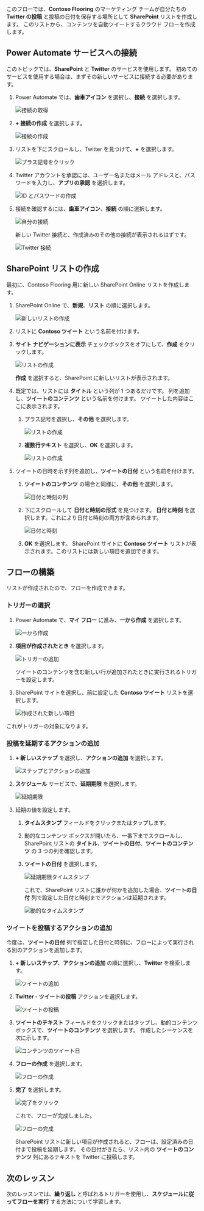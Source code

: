 このフローでは、**Contoso Flooring** のマーケティング チームが自分たちの **Twitter の投稿** と投稿の日付を保存する場所として **SharePoint** リストを作成します。 このリストから、コンテンツを自動ツイートするクラウド フローを作成します。 

## <a name="connect-power-automate-services"></a>Power Automate サービスへの接続
このトピックでは、**SharePoint** と **Twitter** のサービスを使用します。 初めてのサービスを使用する場合は、まずその新しいサービスに接続する必要があります。 

1. Power Automate では、**歯車アイコン** を選択し、**接続** を選択します。
   
    ![接続の取得](./media/learning-push-notifications/2-get-connection.png) 
2. **+ 接続の作成** を選択します。
   
    ![接続の作成](./media/learning-push-notifications/3-create-connection.png) 
3. リストを下にスクロールし、Twitter を見つけて、**+** を選択します。
   
    ![プラス記号をクリック](./media/learning-push-notifications/4-click-plus.png)
4. Twitter アカウントを承認には、ユーザー名またはメール アドレスと、パスワードを入力し、**アプリの承認** を選択します。
   
    ![ID とパスワードの作成](./media/learning-push-notifications/5-create-id-pswd.png)
5. 接続を確認するには、**歯車アイコン**、**接続** の順に選択します。
   
    ![自分の接続](./media/learning-push-notifications/6-my-connections.png)
   
    新しい Twitter 接続と、作成済みのその他の接続が表示されるはずです。 
   
    ![Twitter 接続](./media/learning-push-notifications/7-twitter-connection.png)

## <a name="build-a-sharepoint-list"></a>SharePoint リストの作成
最初に、Contoso Flooring 用に新しい SharePoint Online リストを作成します。 

1. SharePoint Online で、**新規**、**リスト** の順に選択します。
   
    ![新しいリストの作成](./media/learning-push-notifications/1-new-list.png)
2. リストに **Contoso ツイート** という名前を付けます。 
3. **サイト ナビゲーションに表示** チェックボックスをオフにして、**作成** をクリックします。
   
    ![リストの作成](./media/learning-push-notifications/2-name-create-list.png)
   
    **作成** を選択すると、SharePoint に新しいリストが表示されます。
4. 既定では、リストには **タイトル** という列が 1 つあるだけです。 列を追加し、**ツイートのコンテンツ** という名前を付けます。 ツイートした内容はここに表示されます。 
   
   1. プラス記号を選択し、**その他** を選択します。
      
       ![リストの作成](./media/learning-push-notifications/3-add-more-column-types.png)
   2. **複数行テキスト** を選択し、**OK** を選択します。
      
       ![リストの作成](./media/learning-push-notifications/4-add-column.png)
5. ツイートの日時を示す列を追加し、**ツイートの日付** という名前を付けます。
   
   1. **ツイートのコンテンツ** の場合と同様に、**その他** を選択します。
      
       ![日付と時刻の列](./media/learning-push-notifications/5-date-time-col.png)
   2. 下にスクロールして **日付と時刻の形式** を見つけます。 **日付と時刻** を選択します。これにより日付と時刻の両方が含められます。
      
       ![日付と時刻](./media/learning-push-notifications/6-date-time-must-do.png)
   3. **OK** を選択します。 SharePoint サイトに **Contoso ツイート** リストが表示されます。このリストには新しい項目を追加できます。

## <a name="build-the-flow"></a>フローの構築
リストが作成されたので、フローを作成できます。

### <a name="choose-a-trigger"></a>トリガーの選択
1. Power Automate で、**マイ フロー** に進み、**一から作成** を選択します。
   
    ![一から作成](./media/learning-push-notifications/8-create-from-blank.png)
2. **項目が作成されたとき** を選択します。
   
    ![トリガーの追加](./media/learning-push-notifications/9-add-trigger.png)
   
    ツイートのコンテンツを含む新しい行が追加されたときに実行されるトリガーを設定します。
3. SharePoint サイトを選択し、前に設定した **Contoso ツイート** リストを選択します。
   
    ![作成された新しい項目](./media/learning-push-notifications/11-set-trigger.png)

これがトリガーの対象になります。

### <a name="add-an-action-to-delay-posting"></a>投稿を延期するアクションの追加
1. **+ 新しいステップ** を選択し、**アクションの追加** を選択します。 
   
    ![ステップとアクションの追加](./media/learning-push-notifications/12-add-step-and-action.png)
2. **スケジュール** サービスで、**延期期限** を選択します。 
   
    ![延期期限](./media/learning-push-notifications/13-delay-until-schedule.png)  
3. 延期の値を設定します。
   
   1. **タイムスタンプ** フィールドをクリックまたはタップします。 
   2. 動的なコンテンツ ボックスが開いたら、一番下までスクロールし、SharePoint リストの **タイトル**、**ツイートの日付**、**ツイートのコンテンツ** の 3 つの列を確認します。
   3. **ツイートの日付** を選択します。 
      
       ![延期期限タイムスタンプ](./media/learning-push-notifications/14-delay-until-timestamp.png)
      
       これで、SharePoint リストに誰かが何かを追加した場合、**ツイートの日付** 列で設定した日付と時刻までアクションは延期されます。
      
       ![動的なタイムスタンプ](./media/learning-push-notifications/15-dynamic-timestamp.png)

### <a name="add-an-action-to-post-a-tweet"></a>ツイートを投稿するアクションの追加
今度は、**ツイートの日付** 列で指定した日付と時刻に、フローによって実行される別のアクションを追加します。

1. **+ 新しいステップ**、**アクションの追加** の順に選択し、**Twitter** を検索します。
   
    ![ツイートの追加](./media/learning-push-notifications/16-add-tweet.png) 
2. **Twitter - ツイートの投稿** アクションを選択します。
   
    ![ツイートの投稿](./media/learning-push-notifications/17-post-tweet.png) 
3. **ツイートのテキスト** フィールドをクリックまたはタップし、動的コンテンツ ボックスで、**ツイートのコンテンツ** を選択します。 作成したシーケンスを次に示します。 
   
    ![コンテンツのツイート日](./media/learning-push-notifications/18-tweet-date-content.png)
4. **フローの作成** を選択します。
   
    ![フローの作成](./media/learning-push-notifications/19-tiny-create.png) 
5. **完了** を選択します。
   
    ![完了をクリック](./media/learning-push-notifications/19-click-done.png)
   
    これで、フローが完成しました。
   
    ![フローの完成](./media/learning-push-notifications/20-flow-is-done.png)
   
    SharePoint リストに新しい項目が作成されると、フローは、設定済みの日付まで投稿を延期します。 その日付がきたら、リスト内の **ツイートのコンテンツ** 列にあるテキストを Twitter に投稿します。

## <a name="next-lesson"></a>次のレッスン
次のレッスンでは、**繰り返し** と呼ばれるトリガーを使用し、**スケジュールに従ってフローを実行** する方法について学習します。

